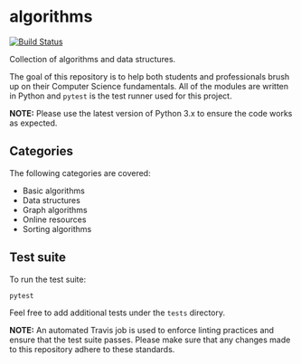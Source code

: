 # algorithms

[![Build Status](https://travis-ci.com/huangsam/algorithms.svg?branch=master)](https://travis-ci.com/huangsam/algorithms)

Collection of algorithms and data structures.

The goal of this repository is to help both students and professionals brush up on their Computer Science fundamentals. All of the modules are written in Python and `pytest` is the test runner used for this project.

**NOTE:** Please use the latest version of Python 3.x to ensure the code works as expected.

## Categories

The following categories are covered:

- Basic algorithms
- Data structures
- Graph algorithms
- Online resources
- Sorting algorithms

## Test suite

To run the test suite:

    pytest

Feel free to add additional tests under the `tests` directory.

**NOTE:** An automated Travis job is used to enforce linting practices and ensure that the test suite passes. Please make sure that any changes made to this repository adhere to these standards.
